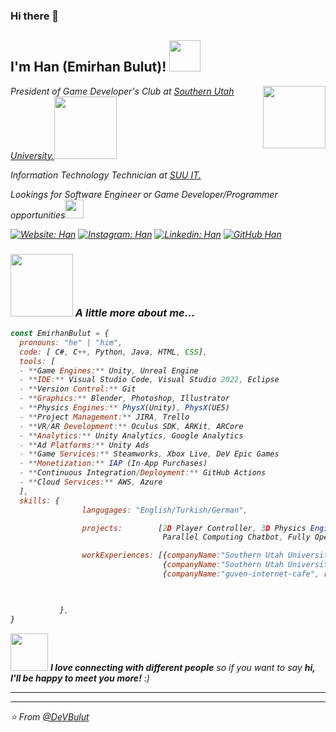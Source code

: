 ### Hi there 👋

<h2> I'm Han (Emirhan Bulut)! <img src="https://media.giphy.com/media/S8kcDWOvua4l6lJ0Az/source.gif" width="50"></h2>
<img align='right' src="https://media.giphy.com/media/v1.Y2lkPTc5MGI3NjExM2h1dTQ5am9rNG5ncWo2cDlxd2Jyc2kwdGUwaTZzNTBmY28yd21mbCZlcD12MV9pbnRlcm5hbF9naWZfYnlfaWQmY3Q9Zw/FoVzfcqCDSb7zCynOp/giphy.gif" width="100">
<p><em>President of Game Developer's Club at <a href="https://www.suu.edu/">Southern Utah University.</a><img src="https://www.suu.edu/logos/thor.png" width="100"> 
<p><em>Information Technology Technician at <a href="https://www.suu.edu/it/">SUU IT.</a>
<p><em>Lookings for Software Engineer or Game Developer/Programmer opportunities<img src="https://cms-assets.themuse.com/media/lead/_1200x630_crop_center-center_82_none/12574.jpg?mtime=1568862584" width="30"> 
</em></p>
  
[![Website: Han](https://img.shields.io/badge/dev.to-0A0A0A?style=for-the-badge&logo=dev.to&logoColor=white)](https://emirhanbulut.com/)
[![Instagram: Han](https://img.shields.io/badge/Instagram-E4405F?style=for-the-badge&logo=instagram&logoColor=white)](https://www.instagram.com/emrhn_bulut/)
[![Linkedin: Han](https://img.shields.io/badge/-EmirhanBulut-blue?style=flat-square&logo=Linkedin&logoColor=white&link=https://www.linkedin.com/in/ashif-zafar-70618434/)](https://www.linkedin.com/in/emirhan-bulut/)
[![GitHub Han](https://img.shields.io/github/followers/DeVBulut?label=follow&style=social)](https://github.com/DeVBulut)


### <img src="https://media.giphy.com/media/v1.Y2lkPTc5MGI3NjExaGxvd29wOGhqOHViOGEwczgyMDB0djRiZHQycTJyOGo3MDU0MGN1dyZlcD12MV9pbnRlcm5hbF9naWZfYnlfaWQmY3Q9Zw/qgQUggAC3Pfv687qPC/giphy.gif" width="100"> A little more about me...  

```javascript
const EmirhanBulut = {
  pronouns: "he" | "him",
  code: [ C#, C++, Python, Java, HTML, CSS],
  tools: [
  - **Game Engines:** Unity, Unreal Engine
  - **IDE:** Visual Studio Code, Visual Studio 2022, Eclipse
  - **Version Control:** Git
  - **Graphics:** Blender, Photoshop, Illustrator
  - **Physics Engines:** PhysX(Unity), PhysX(UE5)
  - **Project Management:** JIRA, Trello
  - **VR/AR Development:** Oculus SDK, ARKit, ARCore
  - **Analytics:** Unity Analytics, Google Analytics
  - **Ad Platforms:** Unity Ads
  - **Game Services:** Steamworks, Xbox Live, DeV Epic Games
  - **Monetization:** IAP (In-App Purchases)
  - **Continuous Integration/Deployment:** GitHub Actions
  - **Cloud Services:** AWS, Azure
  ],
  skills: {
                langugages: "English/Turkish/German",

                projects:        [2D Player Controller, 3D Physics Engine(Built from scratch), Rhythm Game,
                                  Parallel Computing Chatbot, Fully Operational Discord Bot],

                workExperiences: [{companyName:"Southern Utah University", role:"Tier II Information Technology Technician"},
                                  {companyName:"Southern Utah University", role:"Tier I Information Technology Technician"},
                                  {companyName:"guven-internet-cafe", role:"Hardware Technician"},]


                                           
           },
}
```

<img src="https://media.giphy.com/media/v1.Y2lkPTc5MGI3NjExZWU4ejZreHc0azJkNTM4MHJyZXFxYjlsZzlxdDRsb29sZzg1eWRrNiZlcD12MV9pbnRlcm5hbF9naWZfYnlfaWQmY3Q9Zw/bGgsc5mWoryfgKBx1u/giphy.gif" width="60"> 
<em><b>I love connecting with different people</b> so if you want to say <b>hi, I'll be happy to meet you more!</b> :)</em>

---
 
 ---
 ⭐️ From [@DeVBulut](https://github.com/DeVBulut)
 
 
